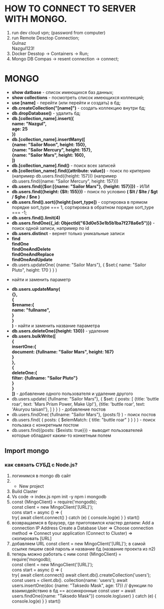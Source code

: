# HOW TO CONNECT TO SERVER WITH MONGO.
1. run dev cloud vpn; (password from computer)
2. run Remote Desctop Connection;  
Gulnaz  
Nazgul123!
3. Docker Desstop -> Containers -> Run;
4. Mongo DB Compas -> resent connection -> connect;
# MONGO
* **show datbase** - список имеющихся баз данных;
* **show collections** - посмотреть список имеющихся коллекций;
* **use [name]** - перейти (или перейти и создать) в бд;
* **db.createCollection("[name]")** - создать коллекцию внутри бд;
* **db.dropDatabase()** - удалить бд;
* **db.[collection_name].insert({  
    name: "Nazgul",  
    age: 25  
})** 
* **db.[collection_name].insertMany([   
    {name: "Sailor Moon", height: 150},  
    {name: "Sailor Mercury", height: 157},  
    {name: "Sailor Mars", height: 160},  
])** 
* **db.[collection_name].find()** - поиск всех записей
* **db.[collection_name].find({attribute: value})** - поиск по критерию
(например db.users.find({height: 157}))
(например db.users.find({name: "Sailor Mercury", height: 157}))
* **db.users.find({$or:[{name: "Sailor Mars"}, {height: 157}]})** - ИЛИ
* **db.users.find({height: {$lt: 155}})** - поиск по условию
    **( $lt / $lte / $gt / $ghe / $ne )**
* **db.users.find().sort({height:[sort_type])** - сортировка в прямом порядке sort_type === 1, сортировка в обратном порядке sort_type === -1;
* **db.users.find().limit(4)**
* **db.users.findOne({_id: ObjectId("63d0e53e1b5b1ba7f278a6e5")})** - поиск одной записи, например по id
* **db.users.distinct** - вернет только уникальные записи
*   **find  
    findOne   
    findOneAndDelete  
    findOneAndReplace  
    findOneAndUpdate**
* db.users.updateOne(
    {name: "Sailor Mars"},
    {
        $set:{
            name: "Sailor Pluto",
            height: 170
        }
    }
)
- найти и заменить параметр
* **db.users.updateMany(  
    {},  
    {  
        $rename:{  
            name: "fullname",  
        }  
    }  
)** - найти и заменить название параметра  
* **db.users.deleteOne({height: 130})** - удаление
* **db.users.bulkWrite([    
    {  
        insertOne:{  
            document: {fullname: "Sailor Mars", height: 167}  
        }  
    },  
    {  
        deleteOne:{  
            filter: {fullname: "Sailor Pluto"}  
        }  
    }  
])** - добавление одного пользователя и удаление другого  
* db.users.update(
    {fullname: "Sailor Mars"},
    {
        $set: {
            posts: [
                {title: 'buttle roar', text: 'Mars Prism Power, Make Up!'},
                {title: 'buttle roar', text: 'Akuryou taisan!'},
            ]
        }
    }
) - добавление постов
* db.users.findOne(
    {fullname: "Sailor Mars"},
    {posts:1}
) - поиск постов
* db.users.find(
    {
        posts: {
            $elemMatch: {
                title: "buttle roar"
            }
        }
    }
) - поиск пользака с конкретным постом
* db.users.find({posts: {$exists: true}}) - выводит пользователей которые обладают каким-то конкетным полем
## Import mongo
### как связать СУБД с Node.js?
1. логинимся в mongo db сайт
2. + New project
3. Build Claster
4. Vs code -> index.js
npm init -y
npm i mongodb
5. const {MingoClient} = require('mongodb);  
const client = new MingoClient('[URL]');  
cons start = async () => {  
    try{
        await client.connect()
    } catch (e) {
        console.log(e)
    }
}
start()
6. возвращаемся в браузер, где приготовился кластер 
делаем: Add a connection IP Address
        Create a Database User
        => Choose connection method => Connect your application (Connect to Cluster) => скопировать [URL]
7. добавляем URL 
    const client = new MingoClient('[URL]');
    в самой ссылке пишем свой пароль и название бд (название проекта из п2)
8. теперь можно работать с ним
const {MingoClient} = require('mongodb);  
const client = new MingoClient('[URL]');  
cons start = async () => {  
    try{
        await client.connect()
        await client.db().createCollection('users');
        const users = client.db(). collection(name: 'users');
        await users.insertOne(doc {name: "Taksedo Mask", age: 17})
        // функции по взаимодействию в бд == ассинхронные
        const user = await users.findOne({name: "Taksedo Mask"})
        console.log(user)
    } catch (e) {
        console.log(e)
    }
}
start()